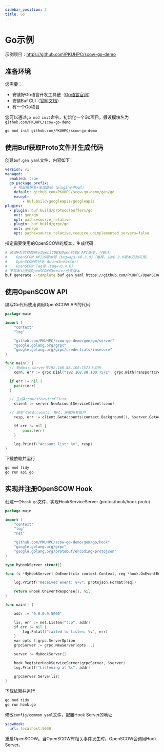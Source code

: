 ```yaml
---
sidebar_position: 2
title: Go
---
```


# Go示例

示例项目：https://github.com/PKUHPC/scow-go-demo

## 准备环境

您需要：

- 安装好Go语言开发工具链（[Go语言官网](https://go.dev/)）
- 安装Buf CLI（[官网文档](https://buf.build/docs/installation/)）
- 有一个Go项目

您可以通过`go mod init`命令，初始化一个Go项目，假设模块名为`github.com/PKUHPC/scow-go-demo`
  
```bash
go mod init github.com/PKUHPC/scow-go-demo
```

## 使用Buf获取Proto文件并生成代码

创建`buf.gen.yaml`文件，内容如下：

```yaml title="buf.gen.yaml"
version: v1
managed:
  enabled: true
  go_package_prefix:
    # 项目模块名+生成路径（plugins中out）
    default: github.com/PKUHPC/scow-go-demo/gen/go
    except:
        - buf.build/googleapis/googleapis
plugins:
  - plugin: buf.build/protocolbuffers/go
    out: gen/go
    opt: paths=source_relative
  - plugin: buf.build/grpc/go
    out: gen/go
    opt: paths=source_relative,require_unimplemented_servers=false

```

指定需要使用的OpenSCOW的版本，生成代码

```bash
# 通过#后的参数确认OpenSCOW和OpenSCOW API版本，可输入
#    OpenSCOW API的版本号（tag=api-v0.3.0）（推荐，从v0.3.0版本开始可用）
#    OpenSCOW的分支（branch=master）
#    OpenSCOW Tag号（tag=v0.4.0）
# 不写默认使用OpenSCOW的master分支版本
buf generate --template buf.gen.yaml https://github.com/PKUHPC/OpenSCOW.git#subdir=protos,branch=api-v0.3.0
```

## 使用OpenSCOW API

编写Go代码使用调用OpenSCOW API的代码

```go title="api.go"
package main

import (
	"context"
	"log"

	"github.com/PKUHPC/scow-go-demo/gen/go/server"
	"google.golang.org/grpc"
	"google.golang.org/grpc/credentials/insecure"
)

func main() {
  // 假设mis-server在192.168.88.100:7571上监听
	conn, err := grpc.Dial("192.168.88.100:7571", grpc.WithTransportCredentials(insecure.NewCredentials()))

  if err != nil {
    panic(err)
  }

  // 生成AccountServiceClient
	client := server.NewAccountServiceClient(conn)

  // 调用`GetAccounts` RPC，获取所有账户
	resp, err := client.GetAccounts(context.Background(), &server.GetAccountsRequest{})

	if err != nil {
		panic(err)
	}

	log.Printf("Account list: %v", resp)
}
```

下载依赖并运行

```bash
go mod tidy
go run api.go
```

## 实现并注册OpenSCOW Hook

创建一个`hook.go`文件，实现HookServiceServer (protos/hook/hook.proto)

```go title="hook.go"
package main

import (
	"context"
	"log"
	"net"

	"github.com/PKUHPC/scow-go-demo/gen/go/hook"
	"google.golang.org/grpc"
	"google.golang.org/protobuf/encoding/protojson"
)

type MyHookServer struct{}

func (s *MyHookServer) OnEvent(ctx context.Context, req *hook.OnEventRequest) (*hook.OnEventResponse, error) {

	log.Printf("Received event: %+v", protojson.Format(req))

	return &hook.OnEventResponse{}, nil
}

func main() {

	addr := "0.0.0.0:5000"

	lis, err := net.Listen("tcp", addr)
	if err != nil {
		log.Fatalf("failed to listen: %v", err)
	}
	var opts []grpc.ServerOption
	grpcServer := grpc.NewServer(opts...)

	server := MyHookServer{}

	hook.RegisterHookServiceServer(grpcServer, &server)
	log.Printf("Listening at %s", addr)

	grpcServer.Serve(lis)
}

```

下载依赖并运行

```bash
go mod tidy
go run hook.go
```

修改`config/common.yaml`文件，配置Hook Server的地址

```yaml title="config/common.yaml"
scowHook:
  url: localhost:5000
```

重启OpenSCOW。当OpenSCOW有相关事件发生时，OpenSCOW会调用Hook Server。




